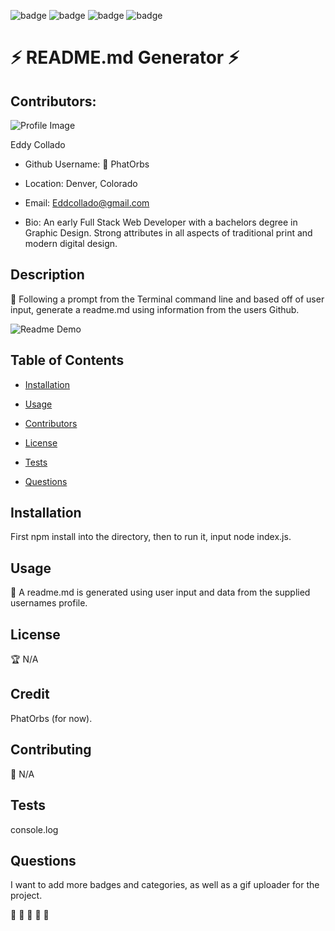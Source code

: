 
  

  ![badge](https://img.shields.io/github/languages/count/PhatOrbs/Homework9.0)
  ![badge](https://img.shields.io/github/languages/top/PhatOrbs/Homework9.0)
  ![badge](https://img.shields.io/badge/Generated%20By%3A-README.MD%20Generator-brightgreen)
  ![badge](https://img.shields.io/badge/build-passing-blueviolet)
  

  # :zap: README.md Generator :zap:

  ## Contributors:

  ![Profile Image](https://avatars3.githubusercontent.com/u/55727894?v=4)

  Eddy Collado

  * Github Username: :pizza: PhatOrbs

  * Location: Denver, Colorado

  * Email: Eddcollado@gmail.com 

  * Bio: An early Full Stack Web Developer with a bachelors degree in Graphic Design. Strong attributes in all aspects of traditional print and modern digital design.

  ## Description 

  :cake: Following a prompt from the Terminal command line and based off of user input, generate a readme.md using information from the users Github.

  ![Readme Demo](/utils/readme_video.gif)

  ## Table of Contents 

  * [Installation](#installation) 

  * [Usage](#usage) 

  * [Contributors](#contributors) 

  * [License](#license) 

  * [Tests](#tests) 

  * [Questions](#questions) 

  ## Installation 

  First npm install into the directory, then to run it, input node index.js. 

  ## Usage 

  :bacon: A readme.md is generated using user input and data from the supplied usernames profile. 

  ## License 

  :trophy: N/A 

  ## Credit 

  PhatOrbs (for now). 

  ## Contributing 

  :scorpion: N/A 

  ## Tests 

  console.log 

  ## Questions 

  I want to add more badges and categories, as well as a gif uploader for the project.  

  :key: :key: :key: :key: :key: 

